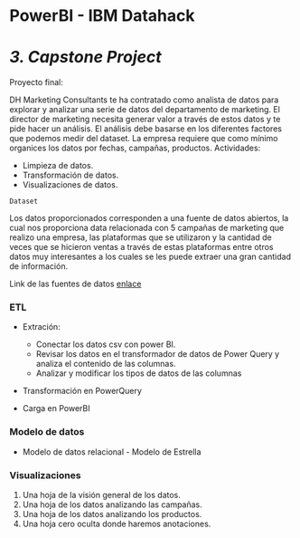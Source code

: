 
# PowerBI - IBM Datahack

# *3. Capstone Project*

Proyecto final:

DH Marketing Consultants te ha contratado como analista de datos para explorar y analizar una serie de datos del departamento de marketing. El director de marketing necesita generar valor a través de estos datos y te pide hacer un análisis. El análisis debe basarse en los diferentes factores que podemos medir del dataset. La empresa requiere que como mínimo organices los datos por fechas, campañas, productos.
Actividades:

- Limpieza de datos.
- Transformación de datos.
- Visualizaciones de datos.

```Dataset```

Los datos proporcionados corresponden a una fuente de datos abiertos, la cual nos proporciona data relacionada con 5 campañas de marketing que realizo una empresa, las plataformas que se utilizaron y la cantidad de veces que se hicieron ventas a través de estas plataformas entre otros datos muy interesantes a los cuales se les puede extraer una gran cantidad de información.

Link de las fuentes de datos [enlace](https://github.com/GriselleAlanis/PowerBI/blob/main/Capstone_Project/Datos/)



### ETL

- Extración:
  - Conectar los datos csv con power BI.
  - Revisar los datos en el transformador de datos de Power Query y analiza el contenido de las columnas.
  - Analizar y modificar los tipos de datos de las columnas
 
- Transformación en PowerQuery
- Carga en PowerBI

### Modelo de datos

- Modelo de datos relacional - Modelo de Estrella

### Visualizaciones

1. Una hoja de la visión general de los datos.
2. Una hoja de los datos analizando las campañas.
3. Una hoja de los datos analizando los productos.
4. Una hoja cero oculta donde haremos anotaciones.

